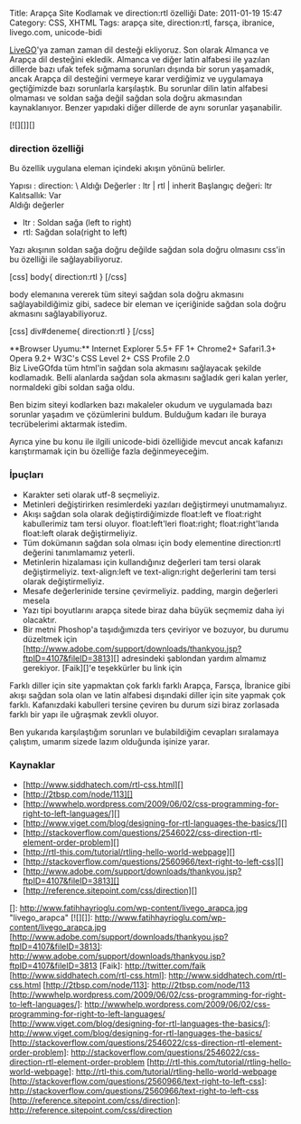 Title: Arapça Site Kodlamak ve direction:rtl özelliği
Date: 2011-01-19 15:47
Category: CSS, XHTML
Tags: arapça site, direction:rtl, farsça, ibranice, livego.com, unicode-bidi

[LiveGO][]'ya zaman zaman dil desteği ekliyoruz. Son olarak Almanca ve
Arapça dil desteğini ekledik. Almanca ve diğer latin alfabesi ile
yazılan dillerde bazı ufak tefek sığmama sorunları dışında bir sorun
yaşamadık, ancak Arapça dil desteğini vermeye karar verdiğimiz ve
uygulamaya geçtiğimizde bazı sorunlarla karşılaştık. Bu sorunlar dilin
latin alfabesi olmaması ve soldan sağa değil sağdan sola doğru
akmasından kaynaklanıyor. Benzer yapıdaki diğer dillerde de aynı
sorunlar yaşanabilir.

[![][]][]

### direction özelliği

Bu özellik uygulana eleman içindeki akışın yönünü belirler.

<div class="cssozelliktanimi">
Yapısı : direction: \<deger\>  
Aldığı Değerler : ltr | rtl | inherit  
Başlangıç değeri: ltr  
Kalıtsallık: Var

</div>
Aldığı değerler

-   ltr : Soldan sağa (left to right)
-   rtl: Sağdan sola(right to left)

Yazı akışının soldan sağa doğru değilde sağdan sola doğru olmasını
css'in bu özelliği ile sağlayabiliyoruz.

[css] body{ direction:rtl } [/css]

body elemanına vererek tüm siteyi sağdan sola doğru akmasını
sağlayabildiğimiz gibi, sadece bir eleman ve içeriğinide sağdan sola
doğru akmasını sağlayabiliyoruz.

[css] div\#deneme{ direction:rtl } [/css]

<div class="tarayiciuyum">
**Browser Uyumu:**  
Internet Explorer 5.5+  
FF 1+  
Chrome2+  
Safari1.3+  
Opera 9.2+  
W3C's CSS Level 2+  
CSS Profile 2.0

</div>
Biz LiveGOfda tüm html'in sağdan sola akmasını sağlayacak şekilde
kodlamadık. Belli alanlarda sağdan sola akmasını sağladık geri kalan
yerler, normaldeki gibi soldan sağa oldu.

Ben bizim siteyi kodlarken bazı makaleler okudum ve uygulamada bazı
sorunlar yaşadım ve çözümlerini buldum. Bulduğum kadarı ile buraya
tecrübelerimi aktarmak istedim.

Ayrıca yine bu konu ile ilgili unicode-bidi özelliğide mevcut ancak
kafanızı karıştırmamak için bu özelliğe fazla değinmeyeceğim.

### İpuçları

-   Karakter seti olarak utf-8 seçmeliyiz.
-   Metinleri değiştirirken resimlerdeki yazıları değiştirmeyi
    unutmamalıyız.
-   Akışı sağdan sola olarak değiştirdiğimizde float:left ve float:right
    kabullerimiz tam tersi oluyor. float:left'leri float:right;
    float:right'larıda float:left olarak değiştirmeliyiz.
-   Tüm dokümanın sağdan sola olması için body elementine direction:rtl
    değerini tanımlamamız yeterli.
-   Metinlerin hizalaması için kullandığınız değerleri tam tersi olarak
    değiştirmeliyiz. text-align:left ve text-align:right değerlerini tam
    tersi olarak değiştirmeliyiz.
-   Mesafe değerlerinide tersine çevirmeliyiz. padding, margin değerleri
    mesela
-   Yazı tipi boyutlarını arapça sitede biraz daha büyük seçmemiz daha
    iyi olacaktır.
-   Bir metni Phoshop'a taşıdığımızda ters çeviriyor ve bozuyor, bu
    durumu düzeltmek için
    [http://www.adobe.com/support/downloads/thankyou.jsp?ftpID=4107&fileID=3813][]
    adresindeki şablondan yardım almamız gerekiyor. [Faik][]'e
    teşekkürler bu link için

Farklı diller için site yapmaktan çok farklı farklı Arapça, Farsça,
İbranice gibi akışı sağdan sola olan ve latin alfabesi dışındaki diller
için site yapmak çok farklı. Kafanızdaki kabulleri tersine çeviren bu
durum sizi biraz zorlasada farklı bir yapı ile uğraşmak zevkli oluyor.

Ben yukarıda karşılaştığım sorunları ve bulabildiğim cevapları
sıralamaya çalıştım, umarım sizede lazım olduğunda işinize yarar.

### Kaynaklar

-   [http://www.siddhatech.com/rtl-css.html][]
-   [http://2tbsp.com/node/113][]
-   [http://wwwhelp.wordpress.com/2009/06/02/css-programming-for-right-to-left-languages/][]
-   [http://www.viget.com/blog/designing-for-rtl-languages-the-basics/][]
-   [http://stackoverflow.com/questions/2546022/css-direction-rtl-element-order-problem][]
-   [http://rtl-this.com/tutorial/rtling-hello-world-webpage][]
-   [http://stackoverflow.com/questions/2560966/text-right-to-left-css][]
-   [http://www.adobe.com/support/downloads/thankyou.jsp?ftpID=4107&fileID=3813][]
-   [http://reference.sitepoint.com/css/direction][]

</p>

  [LiveGO]: http://www.livego.com
  []: http://www.fatihhayrioglu.com/wp-content/livego_arapca.jpg
    "livego_arapca"
  [![][]]: http://www.fatihhayrioglu.com/wp-content/livego_arapca.jpg
  [http://www.adobe.com/support/downloads/thankyou.jsp?ftpID=4107&fileID=3813]:
    http://www.adobe.com/support/downloads/thankyou.jsp?ftpID=4107&fileID=3813
  [Faik]: http://twitter.com/faik
  [http://www.siddhatech.com/rtl-css.html]: http://www.siddhatech.com/rtl-css.html
  [http://2tbsp.com/node/113]: http://2tbsp.com/node/113
  [http://wwwhelp.wordpress.com/2009/06/02/css-programming-for-right-to-left-languages/]:
    http://wwwhelp.wordpress.com/2009/06/02/css-programming-for-right-to-left-languages/
  [http://www.viget.com/blog/designing-for-rtl-languages-the-basics/]: http://www.viget.com/blog/designing-for-rtl-languages-the-basics/
  [http://stackoverflow.com/questions/2546022/css-direction-rtl-element-order-problem]:
    http://stackoverflow.com/questions/2546022/css-direction-rtl-element-order-problem
  [http://rtl-this.com/tutorial/rtling-hello-world-webpage]: http://rtl-this.com/tutorial/rtling-hello-world-webpage
  [http://stackoverflow.com/questions/2560966/text-right-to-left-css]: http://stackoverflow.com/questions/2560966/text-right-to-left-css
  [http://reference.sitepoint.com/css/direction]: http://reference.sitepoint.com/css/direction
